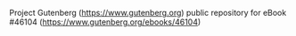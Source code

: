 Project Gutenberg (https://www.gutenberg.org) public repository for eBook #46104 (https://www.gutenberg.org/ebooks/46104)
